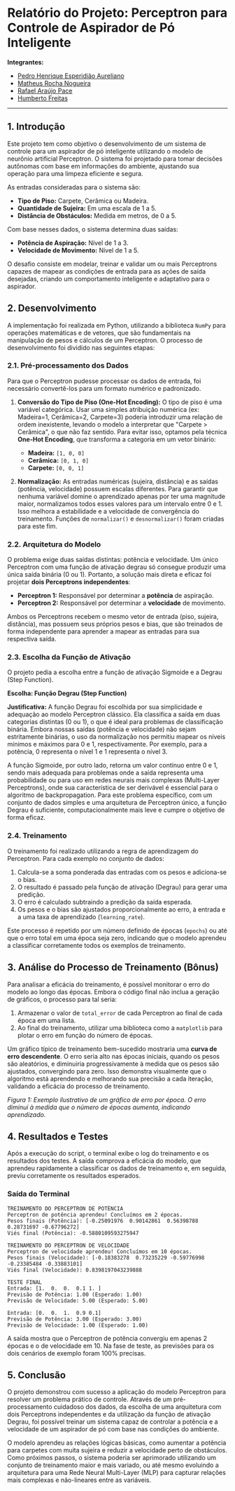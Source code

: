 # **Relatório do Projeto: Perceptron para Controle de Aspirador de Pó Inteligente**

**Integrantes:**

  * [Pedro Henrique Esperidião Aureliano](https://www.google.com/search?q=https://github.com/pedroEKS) 
  * [Matheus Rocha Nogueira](https://www.google.com/search?q=https://github.com/Mathrochaa) 
  * [Rafael Araújo Pace](https://www.google.com/search?q=https://github.com/RafaelPace) 
  * [Humberto Freitas](https://github.com/FreitasCyberSec)
-----

## **1. Introdução**

Este projeto tem como objetivo o desenvolvimento de um sistema de controle para um aspirador de pó inteligente utilizando o modelo de neurônio artificial Perceptron. O sistema foi projetado para tomar decisões autônomas com base em informações do ambiente, ajustando sua operação para uma limpeza eficiente e segura.

As entradas consideradas para o sistema são:

  * **Tipo de Piso:** Carpete, Cerâmica ou Madeira.
  * **Quantidade de Sujeira:** Em uma escala de 1 a 5.
  * **Distância de Obstáculos:** Medida em metros, de 0 a 5.

Com base nesses dados, o sistema determina duas saídas:

  * **Potência de Aspiração:** Nível de 1 a 3.
  * **Velocidade de Movimento:** Nível de 1 a 5.

O desafio consiste em modelar, treinar e validar um ou mais Perceptrons capazes de mapear as condições de entrada para as ações de saída desejadas, criando um comportamento inteligente e adaptativo para o aspirador.

## **2. Desenvolvimento**

A implementação foi realizada em Python, utilizando a biblioteca `NumPy` para operações matemáticas e de vetores, que são fundamentais na manipulação de pesos e cálculos de um Perceptron. O processo de desenvolvimento foi dividido nas seguintes etapas:

### **2.1. Pré-processamento dos Dados**

Para que o Perceptron pudesse processar os dados de entrada, foi necessário convertê-los para um formato numérico e padronizado.

1.  **Conversão do Tipo de Piso (One-Hot Encoding):** O tipo de piso é uma variável categórica. Usar uma simples atribuição numérica (ex: Madeira=1, Cerâmica=2, Carpete=3) poderia introduzir uma relação de ordem inexistente, levando o modelo a interpretar que "Carpete \> Cerâmica", o que não faz sentido. Para evitar isso, optamos pela técnica **One-Hot Encoding**, que transforma a categoria em um vetor binário:

      * **Madeira:** `[1, 0, 0]`
      * **Cerâmica:** `[0, 1, 0]`
      * **Carpete:** `[0, 0, 1]`

2.  **Normalização:** As entradas numéricas (sujeira, distância) e as saídas (potência, velocidade) possuem escalas diferentes. Para garantir que nenhuma variável domine o aprendizado apenas por ter uma magnitude maior, normalizamos todos esses valores para um intervalo entre 0 e 1. Isso melhora a estabilidade e a velocidade de convergência do treinamento. Funções de `normalizar()` e `desnormalizar()` foram criadas para este fim.

### **2.2. Arquitetura do Modelo**

O problema exige duas saídas distintas: potência e velocidade. Um único Perceptron com uma função de ativação degrau só consegue produzir uma única saída binária (0 ou 1). Portanto, a solução mais direta e eficaz foi projetar **dois Perceptrons independentes**:

  * **Perceptron 1:** Responsável por determinar a **potência** de aspiração.
  * **Perceptron 2:** Responsável por determinar a **velocidade** de movimento.

Ambos os Perceptrons recebem o mesmo vetor de entrada (piso, sujeira, distância), mas possuem seus próprios pesos e bias, que são treinados de forma independente para aprender a mapear as entradas para sua respectiva saída.

### **2.3. Escolha da Função de Ativação**

O projeto pedia a escolha entre a função de ativação Sigmoide e a Degrau (Step Function).

**Escolha: Função Degrau (Step Function)**

**Justificativa:**
A função Degrau foi escolhida por sua simplicidade e adequação ao modelo Perceptron clássico. Ela classifica a saída em duas categorias distintas (0 ou 1), o que é ideal para problemas de classificação binária. Embora nossas saídas (potência e velocidade) não sejam estritamente binárias, o uso da normalização nos permitiu mapear os níveis mínimos e máximos para 0 e 1, respectivamente. Por exemplo, para a potência, 0 representa o nível 1 e 1 representa o nível 3.

A função Sigmoide, por outro lado, retorna um valor contínuo entre 0 e 1, sendo mais adequada para problemas onde a saída representa uma probabilidade ou para uso em redes neurais mais complexas (Multi-Layer Perceptrons), onde sua característica de ser derivável é essencial para o algoritmo de backpropagation. Para este problema específico, com um conjunto de dados simples e uma arquitetura de Perceptron único, a função Degrau é suficiente, computacionalmente mais leve e cumpre o objetivo de forma eficaz.

### **2.4. Treinamento**

O treinamento foi realizado utilizando a regra de aprendizagem do Perceptron. Para cada exemplo no conjunto de dados:

1.  Calcula-se a soma ponderada das entradas com os pesos e adiciona-se o bias.
2.  O resultado é passado pela função de ativação (Degrau) para gerar uma predição.
3.  O erro é calculado subtraindo a predição da saída esperada.
4.  Os pesos e o bias são ajustados proporcionalmente ao erro, à entrada e a uma taxa de aprendizado (`learning_rate`).

Este processo é repetido por um número definido de épocas (`epochs`) ou até que o erro total em uma época seja zero, indicando que o modelo aprendeu a classificar corretamente todos os exemplos de treinamento.

## **3. Análise do Processo de Treinamento (Bônus)**

Para analisar a eficácia do treinamento, é possível monitorar o erro do modelo ao longo das épocas. Embora o código final não inclua a geração de gráficos, o processo para tal seria:

1.  Armazenar o valor de `total_error` de cada Perceptron ao final de cada época em uma lista.
2.  Ao final do treinamento, utilizar uma biblioteca como a `matplotlib` para plotar o erro em função do número de épocas.

Um gráfico típico de treinamento bem-sucedido mostraria uma **curva de erro descendente**. O erro seria alto nas épocas iniciais, quando os pesos são aleatórios, e diminuiria progressivamente à medida que os pesos são ajustados, convergindo para zero. Isso demonstra visualmente que o algoritmo está aprendendo e melhorando sua precisão a cada iteração, validando a eficácia do processo de treinamento.

*Figura 1: Exemplo ilustrativo de um gráfico de erro por época. O erro diminui à medida que o número de épocas aumenta, indicando aprendizado.*

## **4. Resultados e Testes**

Após a execução do script, o terminal exibe o log do treinamento e os resultados dos testes. A saída comprova a eficácia do modelo, que aprendeu rapidamente a classificar os dados de treinamento e, em seguida, previu corretamente os resultados esperados.

### **Saída do Terminal**

```
TREINAMENTO DO PERCEPTRON DE POTÊNCIA
Perceptron de potência aprendeu! Concluímos em 2 épocas.
Pesos finais (Potência): [-0.25091976  0.90142861  0.56398788  0.28731697 -0.67796272]
Viés final (Potência): -0.5880109593275947

TREINAMENTO DO PERCEPTRON DE VELOCIDADE
Perceptron de velocidade aprendeu! Concluímos em 10 épocas.
Pesos finais (Velocidade): [-0.18383278  0.73235229 -0.59776998 -0.23385484 -0.33883101]
Viés final (Velocidade): 0.8398197043239888

TESTE FINAL
Entrada: [1.  0.  0.  0.1 1. ]
Previsão de Potência: 1.00 (Esperado: 1.00)
Previsão de Velocidade: 5.00 (Esperado: 5.00)

Entrada: [0.  0.  1.  0.9 0.1]
Previsão de Potência: 3.00 (Esperado: 3.00)
Previsão de Velocidade: 1.00 (Esperado: 1.00)
```

A saída mostra que o Perceptron de potência convergiu em apenas 2 épocas e o de velocidade em 10. Na fase de teste, as previsões para os dois cenários de exemplo foram 100% precisas.

## **5. Conclusão**

O projeto demonstrou com sucesso a aplicação do modelo Perceptron para resolver um problema prático de controle. Através de um pré-processamento cuidadoso dos dados, da escolha de uma arquitetura com dois Perceptrons independentes e da utilização da função de ativação Degrau, foi possível treinar um sistema capaz de controlar a potência e a velocidade de um aspirador de pó com base nas condições do ambiente.

O modelo aprendeu as relações lógicas básicas, como aumentar a potência para carpetes com muita sujeira e reduzir a velocidade perto de obstáculos. Como próximos passos, o sistema poderia ser aprimorado utilizando um conjunto de treinamento maior e mais variado, ou até mesmo evoluindo a arquitetura para uma Rede Neural Multi-Layer (MLP) para capturar relações mais complexas e não-lineares entre as variáveis.
